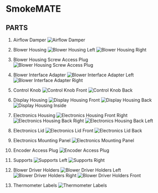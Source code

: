 # SmokeMATE 

## PARTS

1. Airflow Damper
 ![Airflow Damper](images/airflow_damper.png)

2. Blower Housing
![Blower Housing Left](images/blower_housing_left.png)
![Blower Housing Right](images/blower_housing_right.png)

3. Blower Housing Screw Access Plug
![Blower Housing Screw Access Plug](images/blower_housing_screw_access_plug.png)

4. Blower Interface Adapter
![Blower Interface Adapter Left](images/blower_interface_left.png)
![Blower Interface Adapter Right](images/blower_interface_right.png)

5. Control Knob
![Control Knob Front](images/control_knob_front.png)
![Control Knob Back](images/control_knob_back.png)

6. Display Housing
![Display Housing Front](images/display_housing_front.png)
![Display Housing Back](images/display_housing_back.png)
![Display Housing Inside](images/display_housing_inside.png)

7. Electronics Housing
![Electronics Housing Front Right](images/electronics_housing_front_right.png)
![Electronics Housing Back Right](images/electronics_housing_back_right.png)
![Electronics Housing Back Left](images/electronics_housing_back_left.png)

8. Electronics Lid
![Electronics Lid Front](images/electronics_lid_front.png)
![Electronics Lid Back](images/electronics_lid_front.png)

9. Electronics Mounting Panel
![Electronics Mounting Panel](images/electronics_mounting_panel.png)

10. Encoder Access Plug
![Encoder Access Plug](images/encoder_access_plug.png)

11. Supports
![Supports Left](images/supports_left.png)
![Supports Right](images/supports_right.png)

12. Blower Driver Holders
![Blower Driver Holders Left](images/tb6612fng_holder_left.png)
![Blower Driver Holders Right](images/tb6612fng_holder_right.png)
![Blower Driver Holders Front](images/tb6612fng_holder_with_pcb_front.png)

13. Thermometer Labels
![Thermometer Labels](images/thermometer_labels.png)
